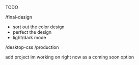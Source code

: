 TODO

/final-design
- sort out the color design
- perfect the design 
- light/dark mode

/desktop-css
/production

add project im working on right now as a coming soon option